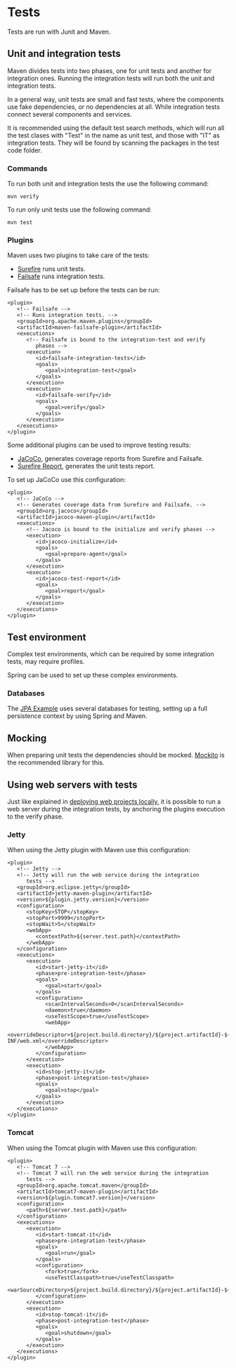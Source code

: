 # Tests

Tests are run with Junit and Maven.

## Unit and integration tests

Maven divides tests into two phases, one for unit tests and another for integration ones. Running the integration tests will run both the unit and integration tests.

In a general way, unit tests are small and fast tests, where the components use fake dependencies, or no dependencies at all. While integration tests connect several components and services.

It is recommended using the default test search methods, which will run all the test clases with "Test" in the name as unit test, and those with "IT" as integration tests. They will be found by scanning the packages in the test code folder.

### Commands

To run both unit and integration tests the use the following command:

```
mvn verify
```

To run only unit tests use the following command:

```
mvn test
```

### Plugins

Maven uses two plugins to take care of the tests:

- [Surefire](https://maven.apache.org/surefire/maven-surefire-plugin/) runs unit tests.
- [Failsafe](https://maven.apache.org/surefire/maven-failsafe-plugin/) runs integration tests.

Failsafe has to be set up before the tests can be run:

```
<plugin>
   <!-- Failsafe -->
   <!-- Runs integration tests. -->
   <groupId>org.apache.maven.plugins</groupId>
   <artifactId>maven-failsafe-plugin</artifactId>
   <executions>
      <!-- Failsafe is bound to the integration-test and verify 
         phases -->
      <execution>
         <id>failsafe-integration-tests</id>
         <goals>
            <goal>integration-test</goal>
         </goals>
      </execution>
      <execution>
         <id>failsafe-verify</id>
         <goals>
            <goal>verify</goal>
         </goals>
      </execution>
   </executions>
</plugin>
```

Some additional plugins can be used to improve testing results:

- [JaCoCo](http://eclemma.org/jacoco/trunk/doc/maven.html), generates coverage reports from Surefire and Failsafe.
- [Surefire Report](https://maven.apache.org/surefire/maven-surefire-report-plugin/), generates the unit tests report.

To set up JaCoCo use this configuration:

```
<plugin>
   <!-- JaCoCo -->
   <!-- Generates coverage data from Surefire and Failsafe. -->
   <groupId>org.jacoco</groupId>
   <artifactId>jacoco-maven-plugin</artifactId>
   <executions>
      <!-- Jacoco is bound to the initialize and verify phases -->
      <execution>
         <id>jacoco-initialize</id>
         <goals>
            <goal>prepare-agent</goal>
         </goals>
      </execution>
      <execution>
         <id>jacoco-test-report</id>
         <goals>
            <goal>report</goal>
         </goals>
      </execution>
   </executions>
</plugin>
```

## Test environment

Complex test environments, which can be required by some integration tests, may require profiles.

Spring can be used to set up these complex environments.

### Databases

The [JPA Example][jpa-example] uses several databases for testing, setting up a full persistence context by using Spring and Maven.

## Mocking

When preparing unit tests the dependencies should be mocked. [Mockito][mockito] is the recommended library for this.

## Using web servers with tests

Just like explained in [deploying web projects locally][deploying_locally], it is possible to run a web server during the integration tests, by anchoring the plugins execution to the verify phase.

### Jetty

When using the Jetty plugin with Maven use this configuration:

```
<plugin>
   <!-- Jetty -->
   <!-- Jetty will run the web service during the integration 
      tests -->
   <groupId>org.eclipse.jetty</groupId>
   <artifactId>jetty-maven-plugin</artifactId>
   <version>${plugin.jetty.version}</version>
   <configuration>
      <stopKey>STOP</stopKey>
      <stopPort>9999</stopPort>
      <stopWait>5</stopWait>
      <webApp>
         <contextPath>${server.test.path}</contextPath>
      </webApp>
   </configuration>
   <executions>
      <execution>
         <id>start-jetty-it</id>
         <phase>pre-integration-test</phase>
         <goals>
            <goal>start</goal>
         </goals>
         <configuration>
            <scanIntervalSeconds>0</scanIntervalSeconds>
            <daemon>true</daemon>
            <useTestScope>true</useTestScope>
            <webApp>
               <overrideDescriptor>${project.build.directory}/${project.artifactId}-${project.version}/WEB-INF/web.xml</overrideDescriptor>
            </webApp>
         </configuration>
      </execution>
      <execution>
         <id>stop-jetty-it</id>
         <phase>post-integration-test</phase>
         <goals>
            <goal>stop</goal>
         </goals>
      </execution>
   </executions>
</plugin>
```

### Tomcat

When using the Tomcat plugin with Maven use this configuration:

```
<plugin>
   <!-- Tomcat 7 -->
   <!-- Tomcat 7 will run the web service during the integration 
      tests -->
   <groupId>org.apache.tomcat.maven</groupId>
   <artifactId>tomcat7-maven-plugin</artifactId>
   <version>${plugin.tomcat7.version}</version>
   <configuration>
      <path>${server.test.path}</path>
   </configuration>
   <executions>
      <execution>
         <id>start-tomcat-it</id>
         <phase>pre-integration-test</phase>
         <goals>
            <goal>run</goal>
         </goals>
         <configuration>
            <fork>true</fork>
            <useTestClasspath>true</useTestClasspath>
            <warSourceDirectory>${project.build.directory}/${project.artifactId}-${project.version}/</warSourceDirectory>
         </configuration>
      </execution>
      <execution>
         <id>stop-tomcat-it</id>
         <phase>post-integration-test</phase>
         <goals>
            <goal>shutdown</goal>
         </goals>
      </execution>
   </executions>
</plugin>
```

[deploying_locally]: ./web_locally.md
[jpa-example]: https://github.com/Bernardo-MG/jpa-example
[mockito]: http://site.mockito.org/

